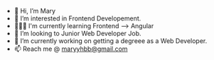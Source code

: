 - 👋 Hi, I’m Mary
- 💞️ I’m interested in Frontend Developement.
- 👩🏻‍💻 I'm currently learning Frontend --> Angular
- 👀 I’m looking to Junior Web Developer Job.
- 🔭 I’m currently working on getting a degreee as a Web Developer.
- 📫 Reach me @ maryyhbb@gmail.com


